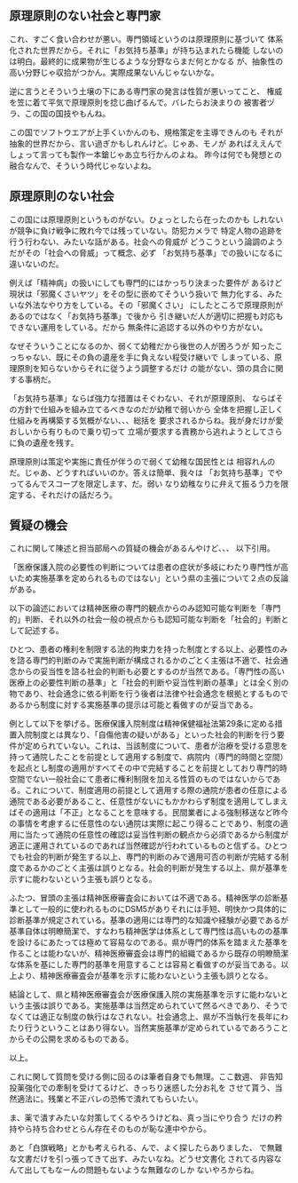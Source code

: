 ﻿## 原理原則のない社会と専門家

これ、すごく食い合わせが悪い。専門領域というのは原理原則に基づいて
体系化された世界だから。それに「お気持ち基準」が持ち込まれたら機能
しないのは明白。最終的に成果物が生じるような分野ならまだ何とかなる
が、抽象性の高い分野じゃ収拾がつかん。実際成果ないんじゃないかな。

逆に言うとそういう土壌の下にある専門家の発言は性質が悪いってこと、
権威を笠に着て平気で原理原則を捻じ曲げるんで。バレたらお決まりの
被害者ヅラ、この国の国技やもんね。

この国でソフトウエアが上手くいかんのも、規格策定を主導できんのも
それが抽象的世界だから、言い過ぎかもしれんけど。じゃあ、モノが
あればええんでしょって言っても製作一本鎗じゃあ立ち行かんのよね。
昨今は何でも発想との融合なんで、そういう時代じゃないよね。


## 原理原則のない社会

この国には原理原則というものがない。ひょっとしたら在ったのかも
しれないが競争に負け戦争に敗れ今では残っていない。防犯カメラで
特定人物の追跡を行う行わない、みたいな話がある。社会への脅威が
どうこうという論調のようだがその「社会への脅威」って概念、必ず
「お気持ち基準」での扱いになるに違いないのだ。

例えば「精神病」の扱いにしても専門的にはかっちり決まった要件が
あるけど現状は「邪魔くさいヤツ」をその型に嵌めてそういう扱いで
無力化する、みたいな外法なやり方をしている。その「邪魔くさい」
にしたところで原理原則があるのではなく「お気持ち基準」で後から
引き継いだ人が適切に把握も対応もできない運用をしている。だから
無条件に追認する以外のやり方がない。

なぜそういうことになるのか、弱くて幼稚だから後世の人が困ろうが
知ったこっちゃない、既にその負の遺産を手に負えない程受け継いで
しまっている、原理原則を知らないからそれに従うよう調整するだけ
の能がない、頭の具合に関する事柄だ。

「お気持ち基準」ならば強力な措置はそぐわない、それが原理原則、
ならばその方針で仕組みを組み立てるべきなのだが幼稚で弱いから
全体を把握し正しく仕組みを再構築する気概がない、、、総括を
要求されるからね。我が身だけが愛おしいから有りもので乗り切って
立場が要求する責務から逃れようとしてさらに負の遺産を残す。

原理原則は策定や実施に責任が伴うので弱くて幼稚な国民性とは
相容れんのだ。じゃあ、どうすればいいのか。答えは簡単、我々は
「お気持ち基準」でやってるんでスコープを限定します、だ。弱い
なり幼稚なりに弁えて振るう力を限定する、それだけの話だろう。


## 質疑の機会

これに関して陳述と担当部局への質疑の機会があるんやけど、、、
以下引用。

「医療保護入院の必要性の判断については患者の症状が多岐にわたり専門性が高いため実施基準を定められるものではない」という県の主張について２点の反論がある。

以下の論述においては精神医療の専門的観点からのみ認知可能な判断を「専門的」判断、それ以外の社会一般の視点からも認知可能な判断を「社会的」判断として記述する。

ひとつ、患者の権利を制限する法的拘束力を持った制度とする以上、必要性のみを諮る専門的判断のみで実施判断が構成されるかのごとく主張は不適で、社会通念からの妥当性を諮る社会的判断も必要とするのが当然である。「専門性の高い医療上の必要性判断の基準」と「社会的判断や妥当性判断の基準」とは全く別の物であり、社会通念に依る判断を行う後者は法律や社会通念を根拠とするものであるから制度に対する実施基準の提示は可能と看做すのが妥当である。

例として以下を挙げる。医療保護入院制度は精神保健福祉法第29条に定める措置入院制度とは異なり、「自傷他害の疑いがある」といった社会的判断を行う要件が定められていない。これは、当該制度について、患者が治療を受ける意思を持って通院したことを前提として適用する制度で、病院内（専門的時間と空間）を起点とし制度の適用がすべてその中で完結することを前提としており専門的時空間でない一般社会にて患者に権利制限を加える性質のものではないからである。これについて、制度適用の前提として適用する際の通院が患者の任意による通院である必要があること、任意性がないにもかかわらず制度を適用してしまえばその適用は「不正」となることを意味する。民間業者による強制移送など昨今の事情を考慮するに任意性のない通院は実際に起こり得ることであり、制度の適用に当たって通院の任意性の確認は妥当性判断の観点から必須であるから制度が適正に運用されているのであれば当然確認が行われているものと信ずる。ひとつでも社会的判断が発生する以上、専門的判断のみで適用可否の判断が完結する制度であるかのごとく主張は誤りとなる。社会的判断が発生する以上、県が基準を示すに能わないという主張も誤りとなる。

ふたつ、冒頭の主張は精神医療審査会においては不適である。精神医学の診断基準として一般的に使われるものにDSM5がありそれには手短、明快かつ具体的に診断基準が規定されている。基準の適用には専門的な知識や経験が必要であるが基準自体は明瞭簡潔で、すなわち精神医学は体系として専門性は高いものの基準を設けるにあたっては極めて容易なのである。県が専門的体系を踏まえた基準を作ることは能わないが、精神医療審査会は専門的組織であるから既存の明瞭簡潔な体系を基にした専門的基準を用意することは容易と看做すのが妥当である。以上より、精神医療審査会が基準を示すに能わないという主張も誤りとなる。

結論として、県と精神医療審査会が医療保護入院の実施基準を示すに能わないという主張は誤りである。実施基準は当然定められていて然るべきであり、そうでなくては適正な制度の執行はなされない。社会通念上、県が不当執行を長年にわたり行うということはあり得ない。当然実施基準が定められているであろうことからその公開を求めるものである。

以上。

これに関して質問を受ける側に回るのは筆者自身でも無理。ここ数週、
非告知投薬強化での牽制を受けてるけど、きっちり迷惑した分お礼を
させて貰う、当然適法に。残業と不正バレの恐怖で潰れてもらいたい。

ま、薬で潰すみたいな対策してくるやろうけどね、真っ当にやり合う
だけの矜持やら持ち合わせとらん存在そのものが恥な連中やから。

あと「白旗戦略」とかも考えられる、んで、よく探したらありました、
で無難な文書だけを引っ張ってきて出す、みたいなね。どうせ文書化
されてる内容なんて出してもなーんの問題もないような無難なのしか
ないやろからね。
